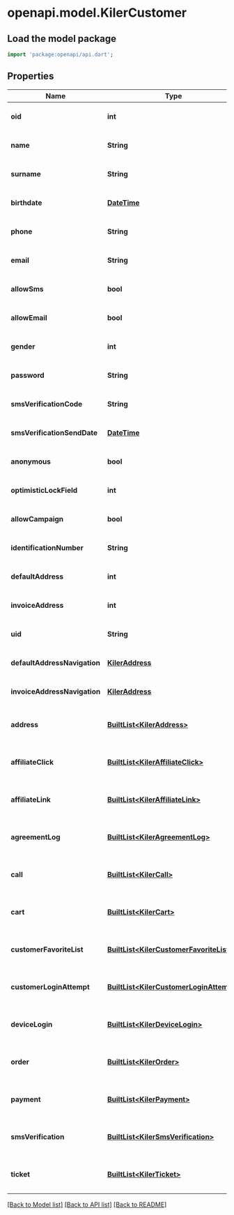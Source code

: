 # openapi.model.KilerCustomer

## Load the model package
```dart
import 'package:openapi/api.dart';
```

## Properties
Name | Type | Description | Notes
------------ | ------------- | ------------- | -------------
**oid** | **int** |  | [optional] [default to null]
**name** | **String** |  | [optional] [default to null]
**surname** | **String** |  | [optional] [default to null]
**birthdate** | [**DateTime**](DateTime.md) |  | [optional] [default to null]
**phone** | **String** |  | [optional] [default to null]
**email** | **String** |  | [optional] [default to null]
**allowSms** | **bool** |  | [optional] [default to null]
**allowEmail** | **bool** |  | [optional] [default to null]
**gender** | **int** |  | [optional] [default to null]
**password** | **String** |  | [optional] [default to null]
**smsVerificationCode** | **String** |  | [optional] [default to null]
**smsVerificationSendDate** | [**DateTime**](DateTime.md) |  | [optional] [default to null]
**anonymous** | **bool** |  | [optional] [default to null]
**optimisticLockField** | **int** |  | [optional] [default to null]
**allowCampaign** | **bool** |  | [optional] [default to null]
**identificationNumber** | **String** |  | [optional] [default to null]
**defaultAddress** | **int** |  | [optional] [default to null]
**invoiceAddress** | **int** |  | [optional] [default to null]
**uid** | **String** |  | [optional] [default to null]
**defaultAddressNavigation** | [**KilerAddress**](KilerAddress.md) |  | [optional] [default to null]
**invoiceAddressNavigation** | [**KilerAddress**](KilerAddress.md) |  | [optional] [default to null]
**address** | [**BuiltList&lt;KilerAddress&gt;**](KilerAddress.md) |  | [optional] [default to const []]
**affiliateClick** | [**BuiltList&lt;KilerAffiliateClick&gt;**](KilerAffiliateClick.md) |  | [optional] [default to const []]
**affiliateLink** | [**BuiltList&lt;KilerAffiliateLink&gt;**](KilerAffiliateLink.md) |  | [optional] [default to const []]
**agreementLog** | [**BuiltList&lt;KilerAgreementLog&gt;**](KilerAgreementLog.md) |  | [optional] [default to const []]
**call** | [**BuiltList&lt;KilerCall&gt;**](KilerCall.md) |  | [optional] [default to const []]
**cart** | [**BuiltList&lt;KilerCart&gt;**](KilerCart.md) |  | [optional] [default to const []]
**customerFavoriteList** | [**BuiltList&lt;KilerCustomerFavoriteList&gt;**](KilerCustomerFavoriteList.md) |  | [optional] [default to const []]
**customerLoginAttempt** | [**BuiltList&lt;KilerCustomerLoginAttempt&gt;**](KilerCustomerLoginAttempt.md) |  | [optional] [default to const []]
**deviceLogin** | [**BuiltList&lt;KilerDeviceLogin&gt;**](KilerDeviceLogin.md) |  | [optional] [default to const []]
**order** | [**BuiltList&lt;KilerOrder&gt;**](KilerOrder.md) |  | [optional] [default to const []]
**payment** | [**BuiltList&lt;KilerPayment&gt;**](KilerPayment.md) |  | [optional] [default to const []]
**smsVerification** | [**BuiltList&lt;KilerSmsVerification&gt;**](KilerSmsVerification.md) |  | [optional] [default to const []]
**ticket** | [**BuiltList&lt;KilerTicket&gt;**](KilerTicket.md) |  | [optional] [default to const []]

[[Back to Model list]](../README.md#documentation-for-models) [[Back to API list]](../README.md#documentation-for-api-endpoints) [[Back to README]](../README.md)


